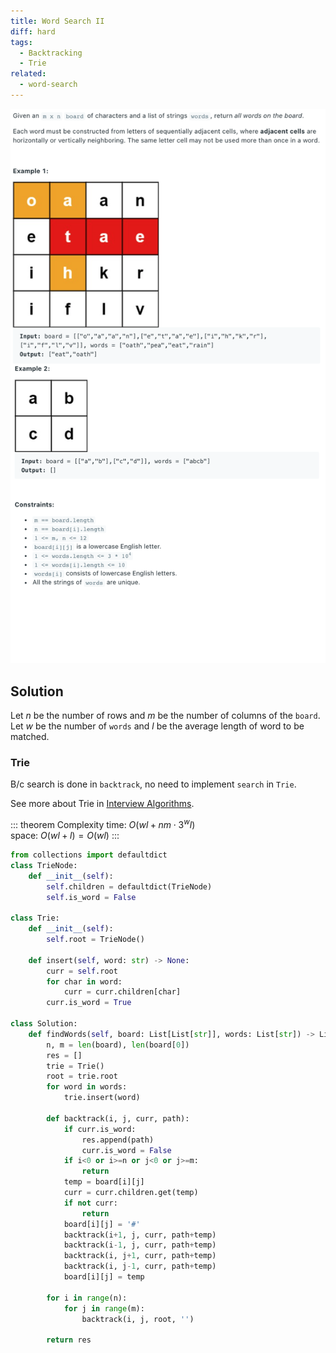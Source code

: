 ```yaml
---
title: Word Search II
diff: hard
tags:
  - Backtracking
  - Trie
related:
  - word-search
---
```


<img class="medium-zoom" src="/algo/word-search-ii.png" alt="https://leetcode.com/problems/word-search-ii">

## Solution

Let $n$ be the number of rows and $m$ be the number of columns of the `board`. Let $w$ be the number of `words` and $l$ be the average length of word to be matched.

<!-- Could also loop [`backtrack` in Word Search](word-search.md#backtracking). Code is omitted here. REDO -->

### Trie

B/c search is done in `backtrack`, no need to implement `search` in `Trie`.

See more about Trie in [Interview Algorithms](/blog/interview_algo.md#trie).

::: theorem Complexity
time: $O(wl + nm \cdot 3^wl)$  
space: $O(wl + l) = O(wl)$
:::

```py
from collections import defaultdict
class TrieNode:
    def __init__(self):
        self.children = defaultdict(TrieNode)
        self.is_word = False

class Trie:
    def __init__(self):
        self.root = TrieNode()

    def insert(self, word: str) -> None:
        curr = self.root
        for char in word:
            curr = curr.children[char]
        curr.is_word = True

class Solution:
    def findWords(self, board: List[List[str]], words: List[str]) -> List[str]:
        n, m = len(board), len(board[0])
        res = []
        trie = Trie()
        root = trie.root
        for word in words:
            trie.insert(word)

        def backtrack(i, j, curr, path):
            if curr.is_word:
                res.append(path)
                curr.is_word = False
            if i<0 or i>=n or j<0 or j>=m:
                return
            temp = board[i][j]
            curr = curr.children.get(temp)
            if not curr:
                return
            board[i][j] = '#'
            backtrack(i+1, j, curr, path+temp)
            backtrack(i-1, j, curr, path+temp)
            backtrack(i, j+1, curr, path+temp)
            backtrack(i, j-1, curr, path+temp)
            board[i][j] = temp

        for i in range(n):
            for j in range(m):
                backtrack(i, j, root, '')

        return res
```
